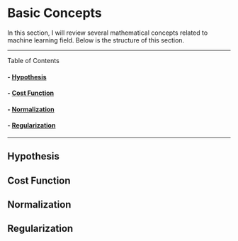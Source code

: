 # Basic Concepts

In this section, I will review several mathematical concepts related to machine learning field. 
Below is the structure of this section.

----

Table of Contents

#### - [Hypothesis](#Hypothesis)
#### - [Cost Function](#Cost-Function)
#### - [Normalization](#Normalization)
#### - [Regularization](#Regularization)

----
## Hypothesis

## Cost Function

## Normalization

## Regularization
